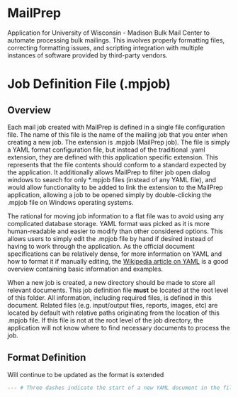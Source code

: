 # MailPrep
Application for University of Wisconsin - Madison Bulk Mail Center to automate processing bulk mailings. This involves properly formatting files, correcting formatting issues, and scripting integration with multiple instances of software provided by third-party vendors.

# Job Definition File (.mpjob)
## Overview
Each mail job created with MailPrep is defined in a single file configuration file. The name of this file is the name of the mailing job that you enter when creating a new job. The extension is .mpjob (MailPrep job).  The file is simply a YAML format configuration file, but instead of the traditional .yaml extension, they are defined with this application specific extension.  This represents that the file contents should conform to a standard expected by the application. It additionally allows MailPrep to filter job open dialog windows to search for only \*.mpjob files (instead of any YAML file), and would allow functionality to be added to link the extension to the MailPrep application, allowing a job to be opened simply by double-clicking the .mpjob file on Windows operating systems.

The rational for moving job information to a flat file was to avoid using any complicated database storage. YAML format was picked as it is more human-readable and easier to modify than other considered options. This allows users to simply edit the .mpjob file by hand if desired instead of having to work through the application.  As the official document specifications can be relatively dense, for more information on YAML and how to format it if manually editing, the [Wikipedia article on YAML](https://en.wikipedia.org/wiki/YAML) is a good overview containing basic information and examples.

When a new job is created, a new directory should be made to store all relevant documents. This job definition file **must** be located at the root level of this folder. All information, including required files, is defined in this document. Related files (e.g. input/output files, reports, images, etc) are located by default with relative paths originating from the location of this .mpjob file. If this file is not at the root level of the job directory, the application will not know where to find necessary documents to process the job.

## Format Definition
Will continue to be updated as the format is extended

```yaml
--- # Three dashes indicate the start of a new YAML document in the file
```
